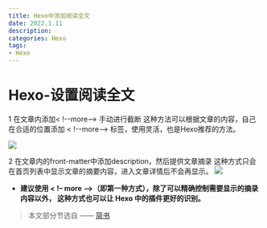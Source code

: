 ```yaml
---
title: Hexo中添加阅读全文
date: 2022.1.11
description: 
categories: Hexo
tags:
- Hexo
---
```



<!-- Hexo-设置阅读全文 -->
# Hexo-设置阅读全文

1 在文章内添加< !--more--> 手动进行截断
这种方法可以根据文章的内容，自己在合适的位置添加 < !--more--> 标签，使用灵活，也是Hexo推荐的方法。

![](https://s3.bmp.ovh/imgs/2022/01/3705da0533eedb16.jpg)

2 在文章内的front-matter中添加description，然后提供文章摘录
这种方式只会在首页列表中显示文章的摘要内容，进入文章详情后不会再显示。
![](https://s3.bmp.ovh/imgs/2022/01/69d1283c3ab16b30.jpg)

- **建议使用 < !– more –>（即第一种方式），除了可以精确控制需要显示的摘录内容以外， 这种方式也可以让 Hexo 中的插件更好的识别。** 

> 本文部分节选自    —— [简书](https://www.jianshu.com/p/78c218f9d1e7)